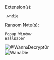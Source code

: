 Extension(s): 
```
.wndie
```
Ransom Note(s): 
```
Popup Window
Wallpaper
```
![@WannaDecrypt0r](https://github.com/user-attachments/assets/14fac161-3cef-44ef-bcb6-a5813dcfd0b3)  
![WanaDie](https://github.com/user-attachments/assets/b624717e-02bc-48f9-88ed-dea684fef14f)  

